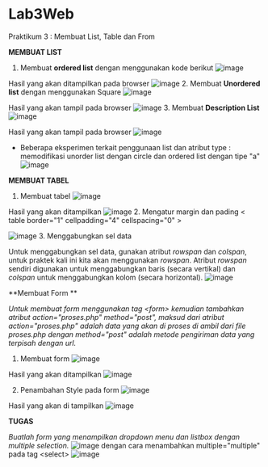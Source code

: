 # Lab3Web
Praktikum 3 : Membuat List, Table dan From

**MEMBUAT LIST**
1. Membuat **ordered list** dengan menggunakan kode berikut 
![image](https://user-images.githubusercontent.com/101643559/160263197-5cf80818-bb4c-4d25-b2cf-c3dffe635c86.png)

Hasil yang akan ditampilkan pada browser
![image](https://user-images.githubusercontent.com/101643559/160263212-fadf1d62-2af1-4505-8174-2ef8c0e81257.png)
2. Membuat **Unordered list**
dengan menggunakan Square
![image](https://user-images.githubusercontent.com/101643559/160263300-df5e0a5c-bcb7-4290-9025-3a95e1e0ff69.png)

Hasil yang akan tampil pada browser 
![image](https://user-images.githubusercontent.com/101643559/160263312-f1a2a899-685f-45cd-bf42-2bb8ff64f05c.png)
3. Membuat **Description List**
![image](https://user-images.githubusercontent.com/101643559/160263428-edb4b783-ba69-421b-a19c-9ecbbbad2129.png)

Hasil yang akan tampil pada browser
![image](https://user-images.githubusercontent.com/101643559/160263449-044d4082-4117-4924-90ae-2f6d0f07479c.png)

- Beberapa eksperimen terkait penggunaan list dan atribut type :
memodifikasi unorder list dengan circle dan ordered list dengan tipe "a"
![image](https://user-images.githubusercontent.com/101643559/160263574-9b1f3ac6-d6f8-40e9-a2f5-551247db2c9c.png)

**MEMBUAT TABEL**
1. Membuat tabel
![image](https://user-images.githubusercontent.com/101643559/160263818-e33d778d-5aea-4b06-a489-d64cb041ff99.png)

Hasil yang akan ditampilkan 
![image](https://user-images.githubusercontent.com/101643559/160263827-2fd15472-fca2-4680-89c7-e2422adcccf4.png)
2. Mengatur margin dan pading
&lt; table border="1" cellpadding="4" cellspacing="0" &gt;

![image](https://user-images.githubusercontent.com/101643559/160263876-2f03ee35-a446-45a2-a06b-a5d20a3b3c6b.png)
3. Menggabungkan sel data

Untuk menggabungkan sel data, gunakan atribut _rowspan_ dan _colspan_, untuk praktek kali ini kita akan menggunakan _rowspan_. Atribut _rowspan_ sendiri digunakan untuk menggabungkan baris (secara vertikal) dan _colspan_ untuk menggabungkan kolom (secara horizontal). 
![image](https://user-images.githubusercontent.com/101643559/160263935-c8bd5fbe-127d-481d-9208-54608a60ac5e.png)

**Membuat Form **

_Untuk membuat form menggunakan tag &lt;form&gt; kemudian tambahkan atribut action="proses.php" method="post", maksud dari atribut action="proses.php" adalah data yang akan di proses di ambil dari file proses.php dengan method="post" adalah metode pengiriman data yang terpisah dengan url._
1. Membuat form
![image](https://user-images.githubusercontent.com/101643559/160264249-69aca789-03f6-409f-ab29-5f4a786ccd9e.png)

Hasil yang akan ditampilkan 
![image](https://user-images.githubusercontent.com/101643559/160264263-94a9db74-5332-4662-a83a-c17a866c1f39.png)

2. Penambahan Style pada form 
![image](https://user-images.githubusercontent.com/101643559/160264412-e43941ff-9a50-4290-8fd3-dd699c0d9496.png)

Hasil yang akan di tampilkan
![image](https://user-images.githubusercontent.com/101643559/160264421-a4161ae9-49a8-43d9-b84d-dd0aa038a974.png)

**TUGAS**

_Buatlah form yang menampilkan dropdown menu dan listbox dengan multiple selection._
![image](https://user-images.githubusercontent.com/101643559/160264863-363ebe51-c65d-4951-aa09-4f4050400202.png)
dengan cara menambahkan multiple="multiple" pada tag &lt;select&gt;
![image](https://user-images.githubusercontent.com/101643559/160264896-9d04f15a-ab45-48d0-b530-20e0063015be.png)


